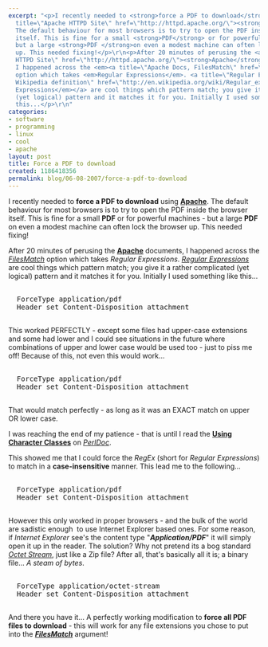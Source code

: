```yaml
---
excerpt: "<p>I recently needed to <strong>force a PDF to download</strong> using <a
  title=\"Apache HTTPD Site\" href=\"http://httpd.apache.org/\"><strong>Apache</strong></a>.
  The default behaviour for most browsers is to try to open the PDF inside the browser
  itself. This is fine for a small <strong>PDF</strong> or for powerful machines -
  but a large <strong>PDF </strong>on even a modest machine can often lock the browser
  up. This needed fixing!</p>\r\n<p>After 20 minutes of perusing the <a title=\"Apache
  HTTPD Site\" href=\"http://httpd.apache.org/\"><strong>Apache</strong></a> documents,
  I happened across the <em><a title=\"Apache Docs, FilesMatch\" href=\"http://httpd.apache.org/docs/2.0/mod/core.html#filesmatch\">FilesMatch</a></em>
  option which takes <em>Regular Expressions</em>. <a title=\"Regular Expressions
  Wikipedia definition\" href=\"http://en.wikipedia.org/wiki/Regular_expression\"><em>Regular
  Expressions</em></a> are cool things which pattern match; you give it a rather complicated
  (yet logical) pattern and it matches it for you. Initially I used something like
  this...</p>\r\n"
categories:
- software
- programming
- linux
- cool
- apache
layout: post
title: Force a PDF to download
created: 1186418356
permalink: blog/06-08-2007/force-a-pdf-to-download
---
```

<p>I recently needed to <strong>force a PDF to download</strong> using <a title="Apache HTTPD Site" href="http://httpd.apache.org/"><strong>Apache</strong></a>. The default behaviour for most browsers is to try to open the PDF inside the browser itself. This is fine for a small <strong>PDF</strong> or for powerful machines - but a large <strong>PDF </strong>on even a modest machine can often lock the browser up. This needed fixing!</p>
<p>After 20 minutes of perusing the <a title="Apache HTTPD Site" href="http://httpd.apache.org/"><strong>Apache</strong></a> documents, I happened across the <em><a title="Apache Docs, FilesMatch" href="http://httpd.apache.org/docs/2.0/mod/core.html#filesmatch">FilesMatch</a></em> option which takes <em>Regular Expressions</em>. <a title="Regular Expressions Wikipedia definition" href="http://en.wikipedia.org/wiki/Regular_expression"><em>Regular Expressions</em></a> are cool things which pattern match; you give it a rather complicated (yet logical) pattern and it matches it for you. Initially I used something like this...</p>
<!--break-->
<pre language="apache">
<Files *.pdf>
  ForceType application/pdf
  Header set Content-Disposition attachment
</Files>
</pre>
<p>This worked PERFECTLY - except some files had upper-case extensions and some had lower and I could see situations in the future where combinations of upper and lower case would be used too - just to piss me off! Because of this, not even this would work...</p>
<pre language="apache">
<FilesMatch "\.(pdf|PDF)">
  ForceType application/pdf
  Header set Content-Disposition attachment
</FilesMatch>
</pre>
<p>That would match perfectly - as long as it was an EXACT match on upper OR lower case.</p>
<p>I was reaching the end of my patience - that is until I read the <strong><a title="Using Character Classes" href="http://perldoc.perl.org/perlrequick.html#Using-character-classes">Using Character Classes</a></strong> on <em><a title="Perl Doc" href="http://perldoc.perl.org/">PerlDoc</a></em>.</p>
<p>This showed me that I could force the <em>RegEx</em> (short for <em>Regular Expressions</em>) to match in a <strong>case-insensitive</strong> manner. This lead me to the following...</p>
<pre language="apache">
<FilesMatch "\.(?i:pdf)$">
  ForceType application/pdf
  Header set Content-Disposition attachment
</FilesMatch>
</pre>
<p>However this only worked in proper browsers - and the bulk of the world are sadistic enough&nbsp; to use Internet Explorer based ones. For some reason, if <em>Internet Explorer</em> see's the content type &quot;<em><strong>Application/PDF</strong></em>&quot; it will simply open it up in the reader. The solution? Why not pretend its a bog standard <a title="Octet Stream definition at Wikipedia" href="http://en.wikipedia.org/wiki/Octet_stream"><em>Octet Stream</em></a>, just like a Zip file? After all, that's basically all it is; a binary file... <em>A steam of bytes</em>.</p>
<pre language="php">
<FilesMatch "\.(?i:pdf)$">
  ForceType application/octet-stream
  Header set Content-Disposition attachment
</FilesMatch>
</pre>
<p>And there you have it&hellip; A perfectly working modification to <strong>force all PDF files to download</strong> - this will work for any file extensions you chose to put into the <a title="FilesMatch definition at the Apache Docs" href="http://httpd.apache.org/docs/2.0/mod/core.html#filesmatch"><em><strong>FilesMatch</strong></em></a> argument!</p>

